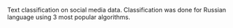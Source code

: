 Text classification on social media data. Classification was done for Russian language using 3 most popular algorithms.

